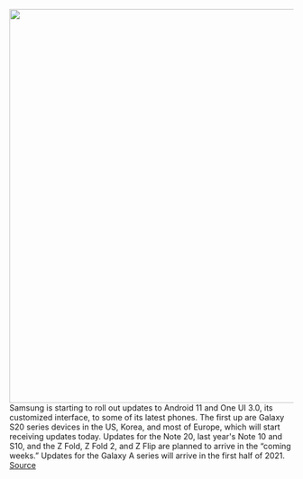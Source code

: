 <img src='https://cdn.vox-cdn.com/thumbor/Sz6hlhlgT5UMWDz81D8Rl5dSjaA=/0x0:2040x1360/1200x800/filters:focal(848x445:1174x771)/cdn.vox-cdn.com/uploads/chorus_image/image/68449228/bking_200306_3928_0015.0.jpg' width='700px' /><br/>
Samsung is starting to roll out updates to Android 11 and One UI 3.0, its customized interface, to some of its latest phones. The first up are Galaxy S20 series devices in the US, Korea, and most of Europe, which will start receiving updates today. Updates for the Note 20, last year's Note 10 and S10, and the Z Fold, Z Fold 2, and Z Flip are planned to arrive in the “coming weeks.” Updates for the Galaxy A series will arrive in the first half of 2021.
<a href='https://www.theverge.com/2020/12/3/22150143/samsung-android-11-one-ui-3-update-rollout-announced'> Source <a/>